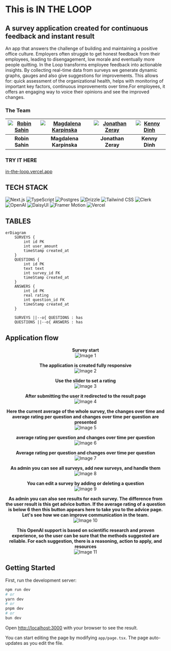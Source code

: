 # This is IN THE LOOP

## A survey application created for continuous feedback and instant result

An app that answers the challenge of building and maintaining a positive office culture. Employers often struggle to get honest feedback from their employees, leading to disengagement, low morale and eventually more people quitting. In the Loop transforms employee feedback into actionable insights.
By collecting real-time data from surveys we generate dynamic graphs, gauges and also give suggestions for improvements. This allows for: quick assessment of the organizational health, helps with monitoring of important key factors, continuous improvements over time.For employees, it offers an engaging way to voice their opinions and see the improved changes.

### The Team

| [![Robin Sahin](https://github.com/r0binsahin.png?size=100)](https://github.com/r0binsahin) | [![Magdalena Karpinska](https://github.com/magdalena-karpinska.png?size=100)](https://github.com/magdalena-karpinska) | [![Jonathan Zeray](https://github.com/JonathanZeray.png?size=100)](https://github.com/JonathanZeray) | [![Kenny Dinh](https://github.com/iiiamken.png?size=100)](https://github.com/iiiamken) |
|:---:|:---:|:---:|:---:|
| **Robin Sahin**   | **Magdalena Karpinska** | **Jonathan Zeray** | **Kenny Dinh**  |

### TRY IT HERE

[in-the-loop.vercel.app](https://in-the-loop.vercel.app/surveys/1)

## TECH STACK

![Next.js](https://img.shields.io/badge/Next.js-000000?style=for-the-badge&logo=nextdotjs&logoColor=white)
![TypeScript](https://img.shields.io/badge/TypeScript-007ACC?style=for-the-badge&logo=typescript&logoColor=white)
![Postgres](https://img.shields.io/badge/PostgreSQL-316192?style=for-the-badge&logo=postgresql&logoColor=white)
![Drizzle](https://img.shields.io/badge/Drizzle-FF4136?style=for-the-badge&logo=drizzle&logoColor=white)
![Tailwind CSS](https://img.shields.io/badge/Tailwind_CSS-38B2AC?style=for-the-badge&logo=tailwind-css&logoColor=white)
![Clerk](https://img.shields.io/badge/Clerk-0069ff?style=for-the-badge&logo=clerk&logoColor=white)
![OpenAI](https://img.shields.io/badge/OpenAI-412991?style=for-the-badge&logo=openai&logoColor=white)
![DaisyUI](https://img.shields.io/badge/DaisyUI-5A67D8?style=for-the-badge&logo=daisyui&logoColor=white)
![Framer Motion](https://img.shields.io/badge/Framer--Motion-0055FF?style=for-the-badge&logo=framer&logoColor=white)
![Vercel](https://img.shields.io/badge/Vercel-000000?style=for-the-badge&logo=vercel&logoColor=white)

## TABLES

```mermaid
erDiagram
    SURVEYS {
        int id PK
        int user_amount
        timeStamp created_at
    }
    QUESTIONS {
        int id PK
        text text
        int survey_id FK
        timeStamp created_at
    }
    ANSWERS {
        int id PK
        real rating
        int question_id FK
        timeStamp created_at
    }

    SURVEYS ||--o{ QUESTIONS : has
    QUESTIONS ||--o{ ANSWERS : has
```

## Application flow

<p align="center">
  <strong>Survey start</strong>   <br />
  <img src="./public/image1.png" alt="Image 1" />
  <br />

</p>

<p align="center">
 <strong>The application is created fully responsive</strong>   <br />
  <img src="./public/image2.png" alt="Image 2" />

 
</p>

<p align="center">
  <strong>Use the slider to set a rating</strong>  <br />
  <img src="./public/image3.png" alt="Image 3" />
  <br />

</p>

<p align="center">
  <strong>After  submitting the user it redirected to the result page</strong>  <br />
  <img src="./public/image4.png" alt="Image 4" />
  <br />
</p>

<p align="center">
  <strong>Here the current average of the whole survey, the changes over time and average rating per question and changes over time per question are presented</strong>  <br />
  <img src="./public/image5.png" alt="Image 5" />
  <br />
</p>

<p align="center">
  <strong>average rating per question and changes over time per question</strong>  <br />
  <img src="./public/image6.png" alt="Image 6" />
  <br />
</p>

<p align="center">
  <strong>Average rating per question and changes over time per question</strong>  <br />
  <img src="./public/image7.png" alt="Image 7" />
  <br />
</p>

<p align="center">
  <strong>As admin you can see all surveys, add new surveys, and handle them</strong>  <br />
  <img src="./public/image8.png" alt="Image 8" />
  <br />
</p>

<p align="center">
  <strong>You can edit a survey by adding or deleting a question</strong>  <br />
  <img src="./public/image9.png" alt="Image 9" />
  <br />
</p>

<p align="center">
  <strong>As admin you can also see results for each survey. The difference from the user result is this get advice button. If the average rating of a question is below 6 then this button appears here to take you to the advice page. Let's see how we can improve communication in the team. </strong>  <br />
  <img src="./public/image10.png" alt="Image 10" />
  <br />
</p>

<p align="center">
  <strong>This OpenAI support is based on scientific research and proven experience, so the user can be sure that the methods suggested are reliable. For each suggestion, there is a reasoning, action to apply, and resources</strong>  <br />
  <img src="./public/image11.png" alt="Image 11" />
  <br />
</p>

## Getting Started

First, run the development server:

```bash
npm run dev
# or
yarn dev
# or
pnpm dev
# or
bun dev
```

Open [http://localhost:3000](http://localhost:3000) with your browser to see the result.

You can start editing the page by modifying `app/page.tsx`. The page auto-updates as you edit the file.